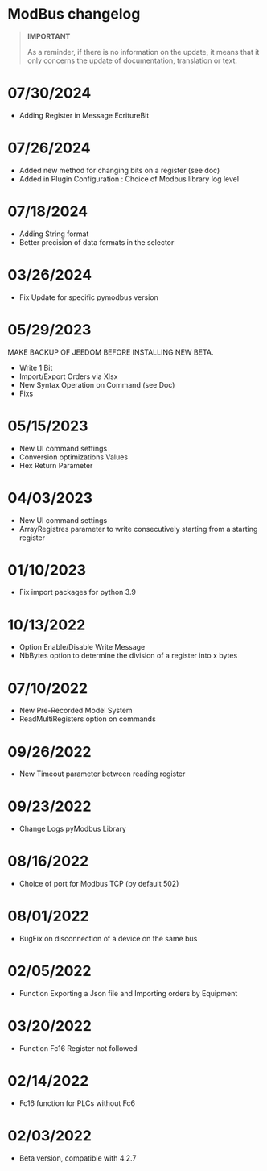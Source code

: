 # ModBus changelog

>**IMPORTANT**
>
>As a reminder, if there is no information on the update, it means that it only concerns the update of documentation, translation or text.

# 07/30/2024

- Adding Register in Message EcritureBit

# 07/26/2024

- Added new method for changing bits on a register (see doc)
- Added in Plugin Configuration : Choice of Modbus library log level


# 07/18/2024

- Adding String format
- Better precision of data formats in the selector


# 03/26/2024

- Fix Update for specific pymodbus version

# 05/29/2023

MAKE BACKUP OF JEEDOM BEFORE INSTALLING NEW BETA.
- Write 1 Bit
- Import/Export Orders via Xlsx
- New Syntax Operation on Command (see Doc)
- Fixs

# 05/15/2023

- New UI command settings
- Conversion optimizations Values
- Hex Return Parameter

# 04/03/2023

- New UI command settings
- ArrayRegistres parameter to write consecutively starting from a starting register

# 01/10/2023
- Fix import packages for python 3.9

# 10/13/2022
- Option Enable/Disable Write Message
- NbBytes option to determine the division of a register into x bytes

# 07/10/2022
- New Pre-Recorded Model System
- ReadMultiRegisters option on commands

# 09/26/2022
- New Timeout parameter between reading register

# 09/23/2022
- Change Logs pyModbus Library

# 08/16/2022
- Choice of port for Modbus TCP (by default 502)

# 08/01/2022
- BugFix on disconnection of a device on the same bus

# 02/05/2022
- Function Exporting a Json file and Importing orders by Equipment

# 03/20/2022
- Function Fc16 Register not followed

# 02/14/2022
- Fc16 function for PLCs without Fc6

# 02/03/2022
- Beta version, compatible with 4.2.7

